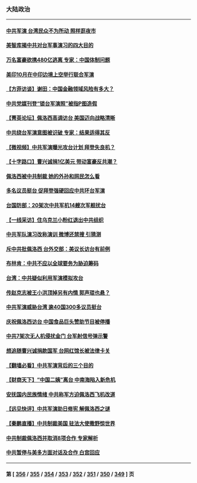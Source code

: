 ### 大陆政治
---
#### [中共军演 台湾民众不为所动 照样逛夜市](../../pages/ncid277/n13797190.md) 
#### [美智库揭中共对台军事演习的四大目的](../../pages/ncid277/n13797187.md) 
#### [万名富豪欲携480亿逃离 专家：中国体制问题](../../pages/ncid277/n13797173.md) 
#### [美印10月在中印边境上空举行联合军演](../../pages/ncid277/n13797152.md) 
#### [【方菲访谈】谢田：中国金融领域风险有多大？](../../pages/ncid277/n13797105.md) 
#### [中共党媒刊登“锁台军演照”被指P图造假](../../pages/ncid277/n13797176.md) 
#### [【菁英论坛】佩洛西高调访台 美国迈向战略清晰](../../pages/ncid277/n13797172.md) 
#### [中共绕台军演意图被识破 专家：结果适得其反](../../pages/ncid277/n13797128.md) 
#### [【微视频】中共军演曝光攻台计划 拜登失良机？](../../pages/ncid277/n13797070.md) 
#### [【十字路口】曹兴诚捐1亿美元 带动富豪反共潮？](../../pages/ncid277/n13797053.md) 
#### [佩洛西被中共制裁 她的外孙和网民怎么看](../../pages/ncid277/n13797115.md) 
#### [多名议员挺台 促拜登强硬回应中共环台军演](../../pages/ncid277/n13797116.md) 
#### [台国防部：20架次中共军机14艘次军舰扰台](../../pages/ncid277/n13797106.md) 
#### [【一线采访】住乌克兰小粉红退出中共组织](../../pages/ncid277/n13797083.md) 
#### [中共军队演习改称演训 微博还禁搜 引猜测](../../pages/ncid277/n13796975.md) 
#### [斥中共批佩洛西 台外交部：美议长访台有前例](../../pages/ncid277/n13797008.md) 
#### [布林肯：中共不应以全球要务为胁迫筹码](../../pages/ncid277/n13797041.md) 
#### [台湾：中共疑似利用军演模拟攻台](../../pages/ncid277/n13797052.md) 
#### [传赵克志被王小洪顶掉另有内情 郭声琨也悬？](../../pages/ncid277/n13797042.md) 
#### [中共军演威胁台湾 逾40国300多议员挺台](../../pages/ncid277/n13796826.md) 
#### [庆祝佩洛西访台 中国食品巨头赞助节目被停播](../../pages/ncid277/n13796995.md) 
#### [中共7架次无人机侵扰金门 台军射信号弹示警](../../pages/ncid277/n13796772.md) 
#### [想追随曹兴诚捐款国军 台网红馆长被法律卡关](../../pages/ncid277/n13796722.md) 
#### [【翻墙必看】中共军演背后的三个目的](../../pages/ncid277/n13796765.md) 
#### [【财商天下】“中国二姨”离台 中南海陷入新危机](../../pages/ncid277/n13796698.md) 
#### [安抚国内民族情绪 中共称军方迫佩洛西飞机改道](../../pages/ncid277/n13796600.md) 
#### [【远见快评】中共军演助日修宪 解佩洛西之谜](../../pages/ncid277/n13796695.md) 
#### [【秦鹏直播】中共制裁美国 驻法大使撒野惊世界](../../pages/ncid277/n13796673.md) 
#### [中共制裁佩洛西并取消8项合作 专家解析](../../pages/ncid277/n13796508.md) 
#### [中共暂停与美多方面对话及合作 白宫回应](../../pages/ncid277/n13796660.md) 

---
#### 第 [ [356](./356.md) / [355](./355.md) / [354](./354.md) / [353](./353.md) / [352](./352.md) / [351](./351.md) / [350](./350.md) / [349](./349.md) ] 页
